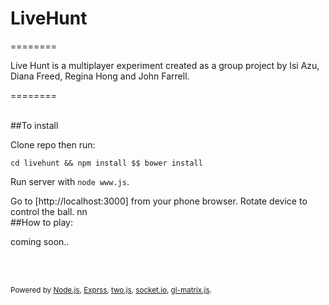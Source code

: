 # LiveHunt
========

Live Hunt is a multiplayer experiment created as a group project by Isi Azu, Diana Freed, Regina Hong and John Farrell.

========

<br>
##To install

Clone repo then run:
```
cd livehunt && npm install $$ bower install
```

Run server with `node www.js`.

Go to [http://localhost:3000] from your phone browser. Rotate device to control the ball.
nn
<br>
##How to play:

coming soon..

<br>
<br>


<small> Powered by <a href="http://nodejs.org/">Node.js</a>, <a href="http://expressjs.com/">Exprss</a>, <a href="http://jonobr1.github.io/two.js/">two.js</a>, <a href="http://socket.io//">socket.io</a>, <a href="http://glmatrix.net/">gl-matrix.js</a>.

